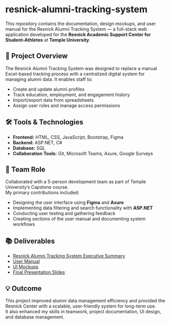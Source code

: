 # resnick-alumni-tracking-system
This repository contains the documentation, design mockups, and user manual for the Resnick Alumni Tracking System — a full-stack web application developed for the **Resnick Academic Support Center for Student-Athletes** at **Temple University**.

## 🧩 Project Overview
The Resnick Alumni Tracking System was designed to replace a manual Excel-based tracking process with a centralized digital system for managing alumni data. It enables staff to:
- Create and update alumni profiles
- Track education, employment, and engagement history
- Import/export data from spreadsheets
- Assign user roles and manage access permissions

## 🛠️ Tools & Technologies
- **Frontend:** HTML, CSS, JavaScript, Bootstrap, Figma
- **Backend:** ASP.NET, C#
- **Database:** SQL
- **Collaboration Tools:** Git, Microsoft Teams, Axure, Google Surveys

## 👥 Team Role
Collaborated with a 5-person development team as part of Temple University’s Capstone course.  
My primary contributions included:
- Designing the user interface using **Figma** and **Axure**
- Implementing data filtering and search functionality with **ASP.NET**
- Conducting user testing and gathering feedback
- Creating sections of the user manual and documenting system workflows

## 📚 Deliverables
- [Resnick Alumni Tracking System Executive Summary](./Documentation/Resnick_Alumni_Tracking_System_Overview.pdf)
- [User Manual](./Documentation/User_Manual.pdf)
- [UI Mockups](./Documentation/UI_Mockups/)
- [Final Presentation Slides](./Presentation/Final_Presentation_Slides.pdf)

## 💡 Outcome
This project improved alumni data management efficiency and provided the Resnick Center with a scalable, user-friendly system for long-term use.  
It also enhanced my skills in teamwork, project documentation, UI design, and database management.
